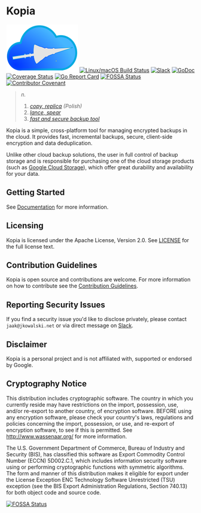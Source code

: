 Kopia
=====

![Kopia](icons/kopia.svg)
[![Linux/macOS Build Status](https://travis-ci.org/kopia/kopia.svg?branch=master)](https://travis-ci.org/kopia/kopia)
[![Slack](https://img.shields.io/badge/discuss-slack-blue.svg)](https://slack.kopia.io/) 
[![GoDoc](https://godoc.org/github.com/kopia/kopia/repo?status.svg)](https://godoc.org/github.com/kopia/kopia/repo)
[![Coverage Status](https://coveralls.io/repos/github/kopia/kopia/badge.svg?branch=master)](https://coveralls.io/github/kopia/kopia?branch=master)
[![Go Report Card](https://goreportcard.com/badge/github.com/kopia/kopia)](https://goreportcard.com/report/github.com/kopia/kopia)
[![FOSSA Status](https://app.fossa.io/api/projects/git%2Bgithub.com%2Fkopia%2Fkopia.svg?type=shield)](https://app.fossa.io/projects/git%2Bgithub.com%2Fkopia%2Fkopia?ref=badge_shield)
[![Contributor Covenant](https://img.shields.io/badge/Contributor%20Covenant-v2.0%20adopted-ff69b4.svg)](code_of_conduct.md)

> _n._
>
> 1. _[copy, replica](https://en.wikipedia.org/wiki/Replica) (Polish)_
> 2. _[lance, spear](https://en.wikipedia.org/wiki/Kopia)_
> 3. _[fast and secure backup tool](https://kopia.io)_


Kopia is a simple, cross-platform tool for managing encrypted backups in the cloud. It provides fast, incremental backups, secure, client-side encryption and data deduplication.

Unlike other cloud backup solutions, the user in full control of backup storage and is responsible for purchasing one of the cloud storage products  (such as [Google Cloud Storage](https://cloud.google.com/storage/)), which offer great durability and availability for your data.

Getting Started
---
See [Documentation](https://kopia.io/docs/) for more information.

Licensing
---
Kopia is licensed under the Apache License, Version 2.0. See [LICENSE](LICENSE) for the full license text.

Contribution Guidelines
---

Kopia is open source and contributions are welcome. For more information on how to contribute see the [Contribution Guidelines](https://kopia.io/docs/contribution-guidelines/).

Reporting Security Issues
---
If you find a security issue you'd like to disclose privately, please contact `jaak@jkowalski.net` or via direct message on [Slack](https://slack.kopia.io).


Disclaimer
---

Kopia is a personal project and is not affiliated with, supported or endorsed by Google.

Cryptography Notice
---

  This distribution includes cryptographic software. The country in
  which you currently reside may have restrictions on the import,
  possession, use, and/or re-export to another country, of encryption
  software. BEFORE using any encryption software, please check your
  country's laws, regulations and policies concerning the import,
  possession, or use, and re-export of encryption software, to see if
  this is permitted. See <http://www.wassenaar.org/> for more
  information.

  The U.S. Government Department of Commerce, Bureau of Industry and
  Security (BIS), has classified this software as Export Commodity
  Control Number (ECCN) 5D002.C.1, which includes information security
  software using or performing cryptographic functions with symmetric
  algorithms. The form and manner of this distribution makes it
  eligible for export under the License Exception ENC Technology
  Software Unrestricted (TSU) exception (see the BIS Export
  Administration Regulations, Section 740.13) for both object code and
  source code.


[![FOSSA Status](https://app.fossa.io/api/projects/git%2Bgithub.com%2Fkopia%2Fkopia.svg?type=large)](https://app.fossa.io/projects/git%2Bgithub.com%2Fkopia%2Fkopia?ref=badge_large)
